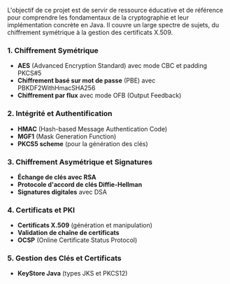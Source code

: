 L'objectif de ce projet est de servir de ressource éducative et de référence pour comprendre les fondamentaux de la cryptographie et leur implémentation concrète en Java. Il couvre un large spectre de sujets, du chiffrement symétrique à la gestion des certificats X.509.
### 1. Chiffrement Symétrique
- **AES** (Advanced Encryption Standard) avec mode CBC et padding PKCS#5
- **Chiffrement basé sur mot de passe** (PBE) avec PBKDF2WithHmacSHA256
- **Chiffrement par flux** avec mode OFB (Output Feedback)

### 2. Intégrité et Authentification
- **HMAC** (Hash-based Message Authentication Code)
- **MGF1** (Mask Generation Function)
- **PKCS5 scheme** (pour la génération des clés)

### 3. Chiffrement Asymétrique et Signatures
- **Échange de clés avec RSA**
- **Protocole d'accord de clés Diffie-Hellman**
- **Signatures digitales** avec DSA

### 4. Certificats et PKI
- **Certificats X.509** (génération et manipulation)
- **Validation de chaîne de certificats**
- **OCSP** (Online Certificate Status Protocol)

### 5. Gestion des Clés et Certificats
- **KeyStore Java** (types JKS et PKCS12)
